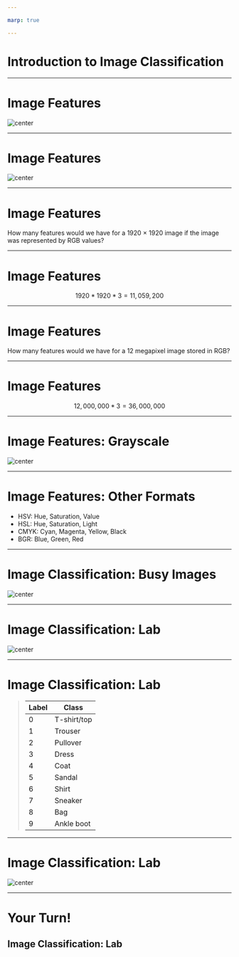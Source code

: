 ```yaml
---

marp: true

---
```


<style>
img[alt~="center"] {
  display: block;
  margin: 0 auto;
}
</style>

# Introduction to Image Classification

<!--
We have performed binary and multiclass classification on datasets containing string and numeric values. In this unit we'll perform classification on images.
-->

---

# Image Features

![center](res/pixels.jpg)

<!--
What makes image classification different from other forms of classification? One major difference is the features. When classifying an image, each pixel is a feature. How are these pixels represented?

* Image name: res/pixels.jpg
  * Repo link: https://github.com/google/applied-machine-learning-intensive/tree/master/content/04_classification/05_introduction_to_image_classification/res/pixels.jpg
  * Source https://pixabay.com/illustrations/square-background-color-mosaic-2724369/ by Author DavidZydd / David Zydd https://pixabay.com/users/davidzydd-985081/ under License https://pixabay.com/service/license/.
-->

---

# Image Features

![center](res/rgb.png)

<!--
Often pixels are represented as RGB values. These are three numbers that indicate the amount of red, green, and blue in an image. These numbers often range from 0 to 255.

* Image name: res/rgb.png
  * Repo link: https://github.com/google/applied-machine-learning-intensive/tree/master/content/04_classification/05_introduction_to_image_classification/res/rgb.png
  * Source https://pixabay.com/vectors/intersection-mix-colors-rgb-red-154782/ by Author OpenClipart-Vectors https://pixabay.com/users/openclipart-vectors-30363/ under License https://pixabay.com/service/license/.
-->

---

# Image Features

How many features would we have for a 1920 × 1920 image if the image was represented by RGB values?

<!--
Let's take a moment to think about the number of features we are dealing with there. Say we have a 1920 by 1920 pixel image. How many features would we have?
-->

---

# Image Features

$$ 1920 * 1920 * 3 = 11,059,200 $$

<!--
That's over 11 million input features!

We can think of the data as a 3-d matrix (or a tensor) with dimensions 1920 x 1920 x 3.
-->

---

# Image Features

How many features would we have for a 12 megapixel image stored in RGB?

<!--
Let's try another one. How many features would we have for a 12 megapixel image stored in RGB?

This resolution (or greater) is common for mobile phones these days.
-->

---

# Image Features

$$ 12,000,000 * 3 = 36,000,000 $$

<!--
This is an insanely huge number of features. It is extremely difficult for a model to perform well with such a huge number of features. That is why you'll notice that the images we use in this lab are very low resolution.
-->

---

# Image Features: Grayscale

![center](res/gray.jpg)

<!--
Another way to reduce the number of features is to convert them to grayscale. Grayscale uses a single number to represent the intensity of color in a pixel, but it doesn't specify the color. The range of values that you'll find vary. In this lab we work with one dataset that has a grayscale range of 0 through 255 and another that goes from 0 through 16. Grayscale values might even be in the range from 0.0 through 1.0. For neural networks this smaller range is easier to train on.

* Image name: res/gray.jpg
  * Repo link: https://github.com/google/applied-machine-learning-intensive/tree/master/content/04_classification/05_introduction_to_image_classification/res/gray.jpg
  * Source https://pixabay.com/illustrations/abstract-graphic-pattern-grey-952691/ by Author Garganrecords https://pixabay.com/users/garganrecords-1437547/ under License https://pixabay.com/service/license/.
-->

---

# Image Features: Other Formats

* HSV: Hue, Saturation, Value
* HSL: Hue, Saturation, Light
* CMYK: Cyan, Magenta, Yellow, Black
* BGR: Blue, Green, Red

<!--
There are more color models than RGB and grayscale. A few alternatives are listed in this slide.

You'll notice that some, like CMYK, have more values than RGB. BGR, on the other hand, is just RGB in a different order.
-->

---

# Image Classification: Busy Images

![center](res/street.jpg)

<!--
Another interesting aspect of image classification is that images rarely contain just a single item. Take this image, for instance. It contains buildings, cars, people, and more. With an image like this, it can be hard for the model to identify the important features. Sometimes this requires the researcher to pre-process and clean the images. Sometimes it requires additional model tuning.

* Image name: res/street.jpg
  * Repo link: https://github.com/google/applied-machine-learning-intensive/tree/master/content/04_classification/05_introduction_to_image_classification/res/street.jpg
  * Source https://pixabay.com/photos/city-street-traffic-cars-731239/ by Author Free-Photos https://pixabay.com/users/free-photos-242387/ under License https://pixabay.com/service/license/.
-->

---

# Image Classification: Lab

![center](res/heel.png)

<!--
In the lab for this unit, we'll work with some very curated datasets. The first dataset we'll work with is the Fashion-MNIST dataset.

The dataset contains 70,000 images of different clothing items. Each image is a grayscale image, only contains one item, and is only 28x28 pixels.

* Image name: res/heel.png
  * Repo link: https://github.com/google/applied-machine-learning-intensive/tree/master/content/04_classification/05_introduction_to_image_classification/res/heel.png
  * Source https://pixabay.com/vectors/high-heel-shoe-red-heel-high-pump-158363/ by Author OpenClipart-Vectors https://pixabay.com/users/openclipart-vectors-30363/ under License https://pixabay.com/service/license/.
-->

---

# Image Classification: Lab

> Label	| Class
> ------|------------
> 0     | T-shirt/top
> 1     | Trouser
> 2     | Pullover
> 3     | Dress
> 4     | Coat
> 5     | Sandal
> 6     | Shirt
> 7     | Sneaker
> 8     | Bag
> 9     | Ankle boot

<!--
The images in the Fashion-MNIST dataset are labeled with one of the shown classes. The numeric label is the target of the model.
-->

---

# Image Classification: Lab

![center](res/digits.png)

<!--
We'll also work with the MNIST digits dataset. This dataset contains handwritten digits that we'll classify as 0 through 9. This is also a very clean dataset with one digit per image.

* Image name: res/digits.png
  * Repo link: https://github.com/google/applied-machine-learning-intensive/tree/master/content/04_classification/05_introduction_to_image_classification/res/digits.png
  * Source https://github.com/google/applied-machine-learning-intensive/tree/master/content/04_classification/05_introduction_to_image_classification/res/digits.png by Author Google LLC under License Copyright [2020] Google LLC.
-->

---

# Your Turn!

## Image Classification: Lab

<!--
Now it's time for you to get some hands-on experience with image classification.
-->
